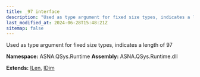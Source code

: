 ```yaml
---
title: _97 interface
description: "Used as type argument for fixed size types, indicates a length of 97  "
last_modified_at: 2024-06-28T15:48:21Z
sitemap: false
---
```


Used as type argument for fixed size types, indicates a length of 97 

**Namespace:** ASNA.QSys.Runtime
**Assembly:** ASNA.QSys.Runtime.dll

**Extends:** [ILen](/reference/runtime/qsys-runtime/i-len.html), [IDim](/reference/runtime/qsys-runtime/i-dim.html)
<br>
<br>
